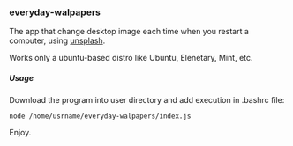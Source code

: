 ### everyday-walpapers
The app that change desktop image each time when you restart a computer, using [unsplash](https://unsplash.com/).

Works only a ubuntu-based distro like Ubuntu, Elenetary, Mint, etc.

##### Usage

Download the program into user directory and add execution in .bashrc file:
```
node /home/usrname/everyday-walpapers/index.js
```
Enjoy.
